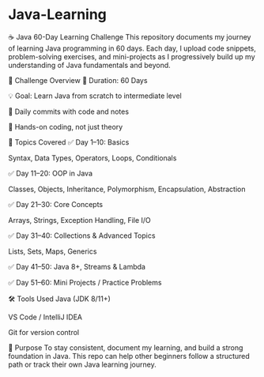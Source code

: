 # Java-Learning
☕ Java 60-Day Learning Challenge
This repository documents my journey of learning Java programming in 60 days. Each day, I upload code snippets, problem-solving exercises, and mini-projects as I progressively build up my understanding of Java fundamentals and beyond.

📅 Challenge Overview
📌 Duration: 60 Days

💡 Goal: Learn Java from scratch to intermediate level

📁 Daily commits with code and notes

🧪 Hands-on coding, not just theory

📘 Topics Covered
✅ Day 1–10: Basics

Syntax, Data Types, Operators, Loops, Conditionals

✅ Day 11–20: OOP in Java

Classes, Objects, Inheritance, Polymorphism, Encapsulation, Abstraction

✅ Day 21–30: Core Concepts

Arrays, Strings, Exception Handling, File I/O

✅ Day 31–40: Collections & Advanced Topics

Lists, Sets, Maps, Generics

✅ Day 41–50: Java 8+, Streams & Lambda

✅ Day 51–60: Mini Projects / Practice Problems

🛠️ Tools Used
Java (JDK 8/11+)

VS Code / IntelliJ IDEA

Git for version control

🎯 Purpose
To stay consistent, document my learning, and build a strong foundation in Java. This repo can help other beginners follow a structured path or track their own Java learning journey.

